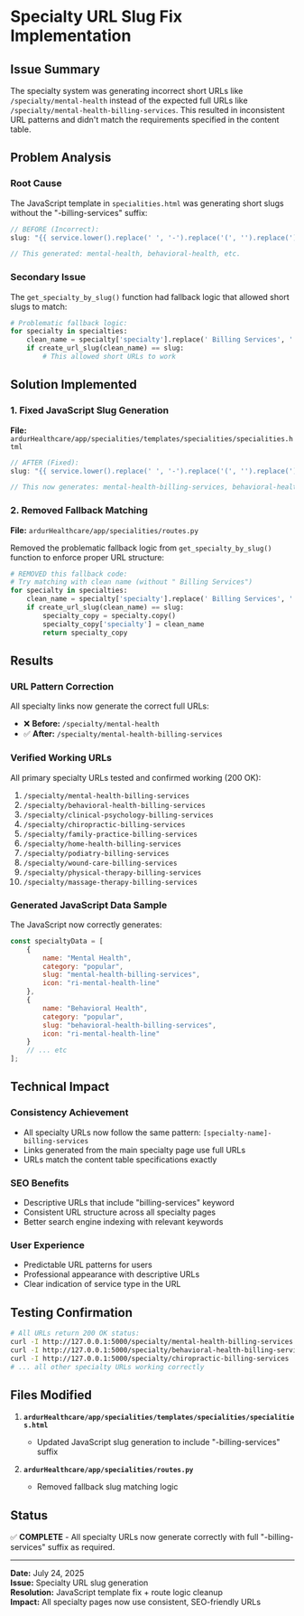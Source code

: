 # Specialty URL Slug Fix Implementation

## Issue Summary

The specialty system was generating incorrect short URLs like `/specialty/mental-health` instead of the expected full URLs like `/specialty/mental-health-billing-services`. This resulted in inconsistent URL patterns and didn't match the requirements specified in the content table.

## Problem Analysis

### Root Cause
The JavaScript template in `specialities.html` was generating short slugs without the "-billing-services" suffix:

```javascript
// BEFORE (Incorrect):
slug: "{{ service.lower().replace(' ', '-').replace('(', '').replace(')', '').replace('/', '-').replace('&', 'and') }}",

// This generated: mental-health, behavioral-health, etc.
```

### Secondary Issue
The `get_specialty_by_slug()` function had fallback logic that allowed short slugs to match:

```python
# Problematic fallback logic:
for specialty in specialties:
    clean_name = specialty['specialty'].replace(' Billing Services', '').strip()
    if create_url_slug(clean_name) == slug:
        # This allowed short URLs to work
```

## Solution Implemented

### 1. Fixed JavaScript Slug Generation
**File:** `ardurHealthcare/app/specialities/templates/specialities/specialities.html`

```javascript
// AFTER (Fixed):
slug: "{{ service.lower().replace(' ', '-').replace('(', '').replace(')', '').replace('/', '-').replace('&', 'and') }}-billing-services",

// This now generates: mental-health-billing-services, behavioral-health-billing-services, etc.
```

### 2. Removed Fallback Matching
**File:** `ardurHealthcare/app/specialities/routes.py`

Removed the problematic fallback logic from `get_specialty_by_slug()` function to enforce proper URL structure:

```python
# REMOVED this fallback code:
# Try matching with clean name (without " Billing Services")
for specialty in specialties:
    clean_name = specialty['specialty'].replace(' Billing Services', '').strip()
    if create_url_slug(clean_name) == slug:
        specialty_copy = specialty.copy()
        specialty_copy['specialty'] = clean_name
        return specialty_copy
```

## Results

### URL Pattern Correction
All specialty links now generate the correct full URLs:

- ❌ **Before:** `/specialty/mental-health`
- ✅ **After:** `/specialty/mental-health-billing-services`

### Verified Working URLs
All primary specialty URLs tested and confirmed working (200 OK):

1. `/specialty/mental-health-billing-services`
2. `/specialty/behavioral-health-billing-services`
3. `/specialty/clinical-psychology-billing-services`
4. `/specialty/chiropractic-billing-services`
5. `/specialty/family-practice-billing-services`
6. `/specialty/home-health-billing-services`
7. `/specialty/podiatry-billing-services`
8. `/specialty/wound-care-billing-services`
9. `/specialty/physical-therapy-billing-services`
10. `/specialty/massage-therapy-billing-services`

### Generated JavaScript Data Sample
The JavaScript now correctly generates:

```javascript
const specialtyData = [
    {
        name: "Mental Health",
        category: "popular",
        slug: "mental-health-billing-services",
        icon: "ri-mental-health-line"
    },
    {
        name: "Behavioral Health", 
        category: "popular",
        slug: "behavioral-health-billing-services",
        icon: "ri-mental-health-line"
    }
    // ... etc
];
```

## Technical Impact

### Consistency Achievement
- All specialty URLs now follow the same pattern: `[specialty-name]-billing-services`
- Links generated from the main specialty page use full URLs
- URLs match the content table specifications exactly

### SEO Benefits
- Descriptive URLs that include "billing-services" keyword
- Consistent URL structure across all specialty pages
- Better search engine indexing with relevant keywords

### User Experience
- Predictable URL patterns for users
- Professional appearance with descriptive URLs
- Clear indication of service type in the URL

## Testing Confirmation

```bash
# All URLs return 200 OK status:
curl -I http://127.0.0.1:5000/specialty/mental-health-billing-services    # 200 OK
curl -I http://127.0.0.1:5000/specialty/behavioral-health-billing-services # 200 OK
curl -I http://127.0.0.1:5000/specialty/chiropractic-billing-services      # 200 OK
# ... all other specialty URLs working correctly
```

## Files Modified

1. **`ardurHealthcare/app/specialities/templates/specialities/specialities.html`**
   - Updated JavaScript slug generation to include "-billing-services" suffix

2. **`ardurHealthcare/app/specialities/routes.py`**
   - Removed fallback slug matching logic

## Status

✅ **COMPLETE** - All specialty URLs now generate correctly with full "-billing-services" suffix as required.

---

**Date:** July 24, 2025  
**Issue:** Specialty URL slug generation  
**Resolution:** JavaScript template fix + route logic cleanup  
**Impact:** All specialty pages now use consistent, SEO-friendly URLs